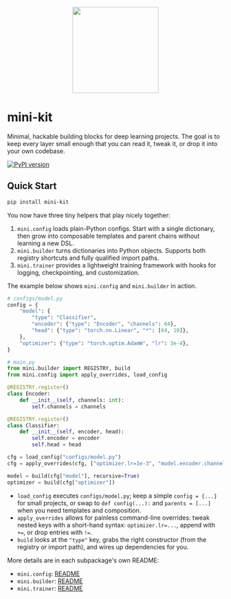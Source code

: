 <p align="center">
  <img src="https://github.com/user-attachments/assets/e8f5ce11-1b57-49d0-9d20-a3ee587a4498" height=200/>
</p>

# mini-kit

Minimal, hackable building blocks for deep learning projects. The goal is to keep every layer small enough that you can read it, tweak it, or drop it into your own codebase.

[![PyPI version](https://img.shields.io/pypi/v/mini-kit.svg)](https://pypi.python.org/pypi/mini-kit)

## Quick Start

```bash
pip install mini-kit
```

You now have three tiny helpers that play nicely together:

1. `mini.config` loads plain-Python configs. Start with a single dictionary, then grow into composable templates and parent chains without learning a new DSL.
2. `mini.builder` turns dictionaries into Python objects. Supports both registry shortcuts and fully qualified import paths.
3. `mini.trainer` provides a lightweight training framework with hooks for logging, checkpointing, and customization.

The example below shows `mini.config` and `mini.builder` in action.

```python
# configs/model.py
config = {
    "model": {
        "type": "Classifier",
        "encoder": {"type": "Encoder", "channels": 64},
        "head": {"type": "torch.nn.Linear", "*": [64, 10]},
    },
    "optimizer": {"type": "torch.optim.AdamW", "lr": 3e-4},
}
```

```python
# main.py
from mini.builder import REGISTRY, build
from mini.config import apply_overrides, load_config

@REGISTRY.register()
class Encoder:
    def __init__(self, channels: int):
        self.channels = channels

@REGISTRY.register()
class Classifier:
    def __init__(self, encoder, head):
        self.encoder = encoder
        self.head = head

cfg = load_config("configs/model.py")
cfg = apply_overrides(cfg, ["optimizer.lr=1e-3", "model.encoder.channels=128"])

model = build(cfg["model"], recursive=True)
optimizer = build(cfg["optimizer"])
```

- `load_config` executes `configs/model.py`; keep a simple `config = {...}` for small projects, or swap to `def config(...):` and `parents = [...]` when you need templates and composition.
- `apply_overrides` allows for painless command-line overrides: tweak nested keys with a short-hand syntax: `optimizer.lr=...`, append with `+=`, or drop entries with `!=`.
- `build` looks at the `"type"` key, grabs the right constructor (from the registry or import path), and wires up dependencies for you.

More details are in each subpackage's own README:

- `mini.config`: [README](src/mini/config/README.md)
- `mini.builder`: [README](src/mini/builder/README.md)
- `mini.trainer`: [README](src/mini/trainer/README.md)
